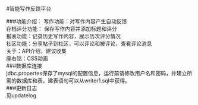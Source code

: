 #智能写作反馈平台  

###功能介绍：
    写作功能：对写作内容产生自动反馈  
    存档评分功能： 保存写作内容并添加标题和评分  
    报表功能：记录历史写作内容，展示历次评分情况  
    社区功能：分享帖子到社区，可以评论和被评论，查看评论消息  
    关于：API介绍，建议收集  
    座右铭：CSS动画  
###数据库连接  
    jdbc.propertes保存了mysql的配置信息，运行前请修改用户名和密码，并建立所需的数据库和表，建表语句可以从writer1.sql中获得。  
###更新日志  
    见updatelog
